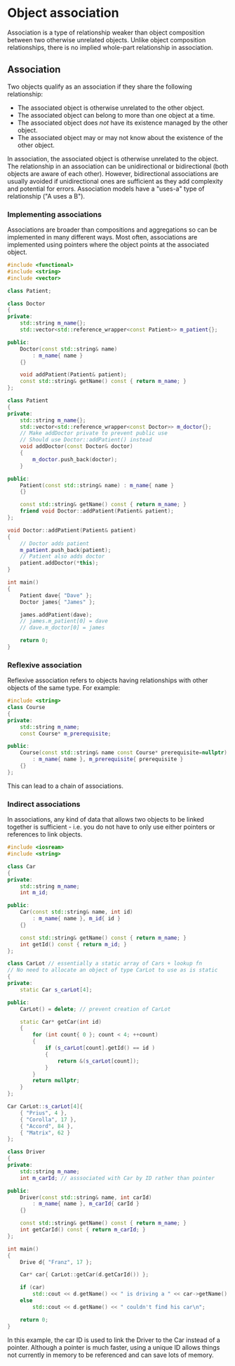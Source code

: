 # Object association

Association is a type of relationship weaker than object composition between two otherwise unrelated objects.
Unlike object composition relationships, there is no implied whole-part relationship in association.

## Association

Two objects qualify as an association if they share the following relationship:
- The associated object is otherwise unrelated to the other object.
- The associated object can belong to more than one object at a time.
- The associated object does *not* have its existence managed by the other object.
- The associated object may or may not know about the existence of the other object.

In association, the associated object is otherwise unrelated to the object.
The relationship in an association can be unidirectional or bidirectional (both objects are aware of each other).
However, bidirectional associations are usually avoided if unidirectional ones are sufficient as they add complexity and potential for errors.
Association models have a "uses-a" type of relationship ("A uses a B").

### Implementing associations

Associations are broader than compositions and aggregations so can be implemented in many different ways.
Most often, associations are implemented using pointers where the object points at the associated object.

```cpp
#include <functional>
#include <string>
#include <vector>

class Patient;

class Doctor
{
private:
    std::string m_name{};
    std::vector<std::reference_wrapper<const Patient>> m_patient{};

public:
    Doctor(const std::string& name)
        : m_name{ name }
    {}

    void addPatient(Patient& patient);
    const std::string& getName() const { return m_name; }
};

class Patient
{
private:
    std::string m_name{};
    std::vector<std::reference_wrapper<const Doctor>> m_doctor{};
    // Make addDoctor private to prevent public use
    // Should use Doctor::addPatient() instead
    void addDoctor(const Doctor& doctor)
    {
        m_doctor.push_back(doctor);
    }

public:
    Patient(const std::string& name) : m_name{ name }
    {}

    const std::string& getName() const { return m_name; }
    friend void Doctor::addPatient(Patient& patient);
};

void Doctor::addPatient(Patient& patient)
{
    // Doctor adds patient
    m_patient.push_back(patient);
    // Patient also adds doctor
    patient.addDoctor(*this);
}

int main()
{
    Patient dave{ "Dave" };
    Doctor james{ "James" };

    james.addPatient(dave);
    // james.m_patient[0] = dave
    // dave.m_doctor[0] = james

    return 0;
}
```
### Reflexive association

Reflexive association refers to objects having relationships with other objects of the same type.
For example:

```cpp
#include <string>
class Course
{
private:
    std::string m_name;
    const Course* m_prerequisite;

public:
    Course(const std::string& name const Course* prerequisite=nullptr)
        : m_name{ name }, m_prerequisite{ prerequisite }
    {}
};
```

This can lead to a chain of associations.

### Indirect associations

In associations, any kind of data that allows two objects to be linked together is sufficient - i.e. you do not have to only use either pointers or references to link objects.

```cpp
#include <iosream>
#include <string>

class Car
{
private:
    std::string m_name;
    int m_id;

public:
    Car(const std::string& name, int id) 
        : m_name{ name }, m_id{ id }
    {}

    const std::string& getName() const { return m_name; }
    int getId() const { return m_id; }
};

class CarLot // essentially a static array of Cars + lookup fn
// No need to allocate an object of type CarLot to use as is static
{
private:
    static Car s_carLot[4]; 

public:
    CarLot() = delete; // prevent creation of CarLot

    static Car* getCar(int id)
    {
        for (int count{ 0 }; count < 4; ++count)
        {
            if (s_carLot[count].getId() == id )
            {
                return &(s_carLot[count]);
            }
        }
        return nullptr;
    }
};

Car CarLot::s_carLot[4]{ 
    { "Prius", 4 },
    { "Corolla", 17 },
    { "Accord", 84 },
    { "Matrix", 62 }
};

class Driver
{
private:
    std::string m_name;
    int m_carId; // asssociated with Car by ID rather than pointer

public:
    Driver(const std::string& name, int carId)
        : m_name{ name }, m_carId{ carId }
    {}

    const std::string& getName() const { return m_name; }
    int getCarId() const { return m_carId; }
};

int main()
{
    Drive d{ "Franz", 17 };

    Car* car{ CarLot::getCar(d.getCarId()) };

    if (car)
        std::cout << d.getName() << " is driving a " << car->getName() << '\n';
    else
        std::cout << d.getName() << " couldn't find his car\n";

    return 0;
}
```

In this example, the car ID is used to link the Driver to the Car instead of a pointer.
Although a pointer is much faster, using a unique ID allows things not currently in memory to be referenced and can save lots of memory.


